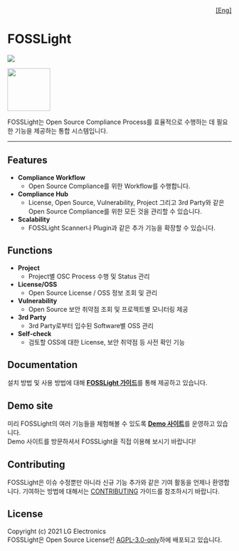 <p align='right'>
  <a href="https://github.com/fosslight/fosslight_system/blob/main/README.md">[Eng]</a>
</p>

# FOSSLight

![](https://img.shields.io/badge/license-AGPL3.0-red)

<a href="https://fosslight.org"><img src="https://user-images.githubusercontent.com/50347670/115320108-287aeb80-a1bc-11eb-869b-5ef9431ac3d3.png" width="96"></a>  

FOSSLight는 Open Source Compliance Process를 효율적으로 수행하는 데 필요한 기능을 제공하는 통합 시스템입니다.

---
## Features
- **Compliance Workflow**
  - Open Source Compliance를 위한 Workflow를 수행합니다.
- **Compliance Hub**
  - License, Open Source, Vulnerability, Project 그리고 3rd Party와 같은 Open Source Compliance를 위한 모든 것을 관리할 수 있습니다.
- **Scalability**
  - FOSSLight Scanner나 Plugin과 같은 추가 기능을 확장할 수 있습니다.

## Functions
- **Project**
  - Project별 OSC Process 수행 및 Status 관리
- **License/OSS**
  - Open Source License / OSS 정보 조회 및 관리
- **Vulnerability**
  - Open Source 보안 취약점 조회 및 프로젝트별 모니터링 제공
- **3rd Party**
  - 3rd Party로부터 입수된 Software별 OSS 관리
- **Self-check**
  - 검토할 OSS에 대한 License, 보안 취약점 등 사전 확인 기능

## Documentation
설치 방법 및 사용 방법에 대해 [**FOSSLight 가이드**](https://fosslight.org/fosslight-system-guide/)를 통해 제공하고 있습니다.

## Demo site
미리 FOSSLight의 여러 기능들을 체험해볼 수 있도록 [**Demo 사이트**](https://demo.fosslight.org/)를 운영하고 있습니다.  
Demo 사이트를 방문하셔서 FOSSLight을 직접 이용해 보시기 바랍니다!

## Contributing
FOSSLight은 이슈 수정뿐만 아니라 신규 기능 추가와 같은 기여 활동을 언제나 환영합니다. 기여하는 방법에 대해서는 [CONTRIBUTING](CONTRIBUTING.md) 가이드를 참조하시기 바랍니다.

## License
Copyright (c) 2021 LG Electronics  
FOSSLight은 Open Source License인 [AGPL-3.0-only](LICENSE)하에 배포되고 있습니다.
